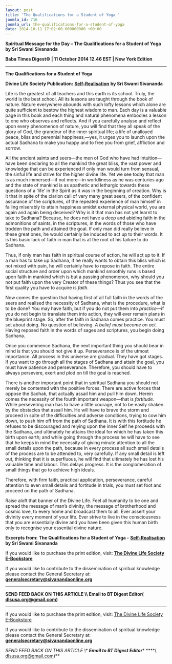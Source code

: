 ```yaml
---
layout: post
title: 'The Qualifications for a Student of Yoga '
joomla_id: 716
joomla_url: the-qualifications-for-a-student-of-yoga
date: 2014-10-11 17:02:00.000000000 +00:00
---
```

  

















































**Spiritual Message for the Day – The Qualifications for a Student of Yoga by Sri Swami Sivananda**

**Baba Times Digest© | 11 October 2014 12.46 EST | New York Edition**

* * *  


**The Qualifications for a Student of Yoga**

**Divine Life Society Publication:** [**Self-Realisation**](http://www.dlshq.org/messages/yogastudent.htm) **by Sri Swami Sivananda**

Life is the greatest of all teachers and this earth is its school. Truly, the world is the best school. All its lessons are taught through the book of nature. Nature everywhere abounds with such lofty lessons which alone are quite sufficient to bestow the highest wisdom to man. Each day is a valuable page in this book and each thing and natural phenomena embodies a lesson to one who observes and reflects. And if you carefully analyse and reflect upon every phenomenon of nature, you will find that they all speak of the glory of God, the grandeur of the inner spiritual life; a life of unalloyed peace, bliss and perennial happiness,—yes, it urges you to launch upon the actual Sadhana to make you happy and to free you from grief, affliction and sorrow.

All the ancient saints and seers—the men of God who have had intuition—have been declaring to all the mankind the great bliss, the vast power and knowledge that can be experienced if only man would turn from sensual, the sinful life and strive for the higher divine life. Yet we see today that man is as much immersed—if not more—in worldliness as he was centuries ago and the state of mankind is as apathetic and lethargic towards these questions of a ‘life’ in the Spirit as it was in the beginning of creation. Why is it that in spite of the clarion call of very many great seers, of the confident assurance of the scriptures, of the repeated experience of man himself in failing miserably to attain happiness amidst external physical world, you are again and again being deceived? Why is it that man has not yet learnt to take to Sadhana? Because, he does not have a deep and abiding faith in the admonitions of saints, in the scriptures, in the words of those who have trodden the path and attained the goal. If only man did really believe in these great ones, he would certainly be induced to act up to their words. It is this basic lack of faith in man that is at the root of his failure to do Sadhana.

Thus, if only man has faith in spiritual course of action, he will act up to it. If a man has to take up Sadhana, if he really wants to obtain this bliss which is not mixed with pain, he will certainly have to repose in faith. The entire social structure and order upon which mankind smoothly runs is based upon faith in mankind which is but a passing phenomenon, why should you not put faith upon the very Creator of these things? Thus you see that the first quality you have to acquire is _faith._

Now comes the question that having first of all full faith in the words of the seers and realised the necessity of Sadhana, what is the procedure, what is to be done? You may have faith, but if you do not put them into _practice_—if you do not begin to translate them into action, they will ever remain plans in the blueprint stage. So, after the faith in Sadhana comes practice. You must set about doing. No question of believing. _A belief must become on act._ Having reposed faith in the words of sages and scriptures, you begin doing Sadhana.

Once you commence Sadhana, the next important thing you should bear in mind is that you should not give it up. Perseverance is of the utmost importance. All process in this universe are gradual. They have got stages. If you want to go through all the stages of Sadhana and attain the goal, you must have patience and perseverance. Therefore, you should have to always persevere, exert and plod on till the goal is reached.

There is another important point that in spiritual Sadhana you should not merely be contented with the positive forces. There are active forces that oppose the Sadhak, that actually assail him and pull him down. Herein comes the necessity of the fourth important weapon—that is _fortitude._ While persevering man has to have a little courage, not to be easily shaken by the obstacles that assail him. He will have to brave the storm and proceed in spite of the difficulties and adverse conditions, trying to cow him down, to push him off from the path of Sadhana. It is with this fortitude he refuses to be discouraged and relying upon the inner Self he proceeds with the Sadhana, and ultimately he attains the ideal for which he has taken this birth upon earth; and while going through the process he will have to see that he keeps in mind the necessity of giving minute attention to all the small details upon the path, because in every process all such small details of the process are to be attended to, very carefully. If any small detail is left out, thinking that it is superfluous, he will find that ultimately he has lost his valuable time and labour. This delays progress. It is the conglomeration of small things that go to achieve high ideals.

Therefore, with firm faith, practical application, perseverance, careful attention to even small details and fortitude in trials, you must set foot and proceed on the path of Sadhana.

Raise aloft that banner of the Divine Life. Feel all humanity to be one and spread the message of man’s divinity, the message of brotherhood and cosmic love, to every home and broadcast them to all. Ever assert your divinity every moment of your life. Ever strive to live in the consciousness that you are essentially divine and you have been given this human birth only to recognise your essential divine nature.



**Excerpts from:**  **The Qualifications for a Student of Yoga -** [**Self-Realisation**](http://www.dlshq.org/messages/yogastudent.htm) **by Sri Swami Sivananda**

If you would like to purchase the print edition, visit: **[The Divine Life Society E-Bookstore](http://www.dlshq.org/download/download.htm)**

If you would like to contribute to the dissemination of spiritual knowledge please contact the General Secretary at: [](mailto:%20%3Cscript%20type=%27text/javascript%27%3E%20%3C%21--%20var%20prefix%20=%20%27ma%27%20+%20%27il%27%20+%20%27to%27;%20var%20path%20=%20%27hr%27%20+%20%27ef%27%20+%20%27=%27;%20var%20addy57016%20=%20%27generalsecretary%27%20+%20%27@%27;%20addy57016%20=%20addy57016%20+%20%27sivanandaonline%27%20+%20%27.%27%20+%20%27org%27;%20document.write%28%27%3Ca%20%27%20+%20path%20+%20%27%5C%27%27%20+%20prefix%20+%20%27:%27%20+%20addy57016%20+%20%27%5C%27%3E%27%29;%20document.write%28addy57016%29;%20document.write%28%27%3C%5C/a%3E%27%29;%20//--%3E%5Cn%20%3C/script%3E%3Cscript%20type=%27text/javascript%27%3E%20%3C%21--%20document.write%28%27%3Cspan%20style=%5C%27display:%20none;%5C%27%3E%27%29;%20//--%3E%20%3C/script%3EThis%20email%20address%20is%20being%20protected%20from%20spambots.%20You%20need%20JavaScript%20enabled%20to%20view%20it.%20%3Cscript%20type=%27text/javascript%27%3E%20%3C%21--%20document.write%28%27%3C/%27%29;%20document.write%28%27span%3E%27%29;%20//--%3E%20%3C/script%3E?subject=Contribution%20to%20Dissemination%20of%20Spiritual%20Knowledge) **generalsecretary@sivanandaonline.org**

****

**SEND FEED BACK ON THIS ARTICLE \\\ Email to BT Digest Editor[](mailto:%20%3Cscript%20type=%27text/javascript%27%3E%20%3C%21--%20var%20prefix%20=%20%27ma%27%20+%20%27il%27%20+%20%27to%27;%20var%20path%20=%20%27hr%27%20+%20%27ef%27%20+%20%27=%27;%20var%20addy72654%20=%20%27dlsusa.org%27%20+%20%27@%27;%20addy72654%20=%20addy72654%20+%20%27gmail%27%20+%20%27.%27%20+%20%27com%27;%20document.write%28%27%3Ca%20%27%20+%20path%20+%20%27%5C%27%27%20+%20prefix%20+%20%27:%27%20+%20addy72654%20+%20%27%5C%27%3E%27%29;%20document.write%28addy72654%29;%20document.write%28%27%3C%5C/a%3E%27%29;%20//--%3E%5Cn%20%3C/script%3E%3Cscript%20type=%27text/javascript%27%3E%20%3C%21--%20document.write%28%27%3Cspan%20style=%5C%27display:%20none;%5C%27%3E%27%29;%20//--%3E%20%3C/script%3EThis%20email%20address%20is%20being%20protected%20from%20spambots.%20You%20need%20JavaScript%20enabled%20to%20view%20it.%20%3Cscript%20type=%27text/javascript%27%3E%20%3C%21--%20document.write%28%27%3C/%27%29;%20document.write%28%27span%3E%27%29;%20//--%3E%20%3C/script%3E?subject=DLS%20Posts)( [dlsusa.org@gmail.com](mailto:dlsusa.org@gmail.com))**



* * *



  

If you would like to purchase the print edition, visit: [The Divine Life Society E-Bookstore](http://www.dlshq.org/download/download.htm)

If you would like to contribute to the dissemination of spiritual knowledge please contact the General Secretary at: **[generalsecretary@sivanandaonline.org](mailto:generalsecretary@sivanandaonline.org)**

**SEND FEED BACK ON THIS ARTICLE \\\**  **Email to BT Digest Editor**** [](mailto:%20%3Cscript%20type=%27text/javascript%27%3E%20%3C%21--%20var%20prefix%20=%20%27ma%27%20+%20%27il%27%20+%20%27to%27;%20var%20path%20=%20%27hr%27%20+%20%27ef%27%20+%20%27=%27;%20var%20addy72654%20=%20%27dlsusa.org%27%20+%20%27@%27;%20addy72654%20=%20addy72654%20+%20%27gmail%27%20+%20%27.%27%20+%20%27com%27;%20document.write%28%27%3Ca%20%27%20+%20path%20+%20%27%5C%27%27%20+%20prefix%20+%20%27:%27%20+%20addy72654%20+%20%27%5C%27%3E%27%29;%20document.write%28addy72654%29;%20document.write%28%27%3C%5C/a%3E%27%29;%20//--%3E%5Cn%20%3C/script%3E%3Cscript%20type=%27text/javascript%27%3E%20%3C%21--%20document.write%28%27%3Cspan%20style=%5C%27display:%20none;%5C%27%3E%27%29;%20//--%3E%20%3C/script%3EThis%20email%20address%20is%20being%20protected%20from%20spambots.%20You%20need%20JavaScript%20enabled%20to%20view%20it.%20%3Cscript%20type=%27text/javascript%27%3E%20%3C%21--%20document.write%28%27%3C/%27%29;%20document.write%28%27span%3E%27%29;%20//--%3E%20%3C/script%3E?subject=DLS%20Posts)****( [dlsusa.org@gmail.com](mailto:dlsusa.org@gmail.com))**  
